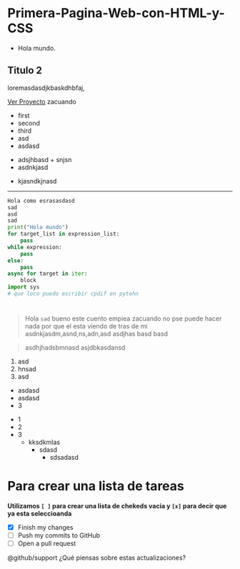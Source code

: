 # Primera-Pagina-Web-con-HTML-y-CSS
* Hola mundo.
## Titulo 2
loremasdasdjkbaskdhbfaj,

[Ver Proyecto](https://g0nov4.github.io/Primera-Pagina-Web-con-HTML-y-CSS/)
zacuando
- first
- second
- third
- asd
- asdasd
* adsjhbasd + snjsn
* asdnkjasd
+ kjasndkjnasd
***
```python
Hola como esrasasdasd
sad
asd
sad
print("Hola mundo")
for target_list in expression_list:
    pass
while expression:
    pass
else:
    pass
async for target in iter:
    block
import sys
# que loco puedo escribir cpdif en pytohn
```
#
> Hola   ```sad``` bueno
este cuento empiea zacuando no pse puede hacer nada por que el esta viendo de tras de mi
asdnkjasdm,asnd,ns,adn,asd
asdjhas
basd
basd
>

>asdhjhadsbmnasd
>asjdbkasdansd

1. asd
2. hnsad
3. asd

- asdasd
- asdasd
- 3
* 1
* 2
* 3
    + kksdkmlas
        + sdasd
            + sdsadasd
# Para crear una lista de tareas
**Utilizamos `[ ]` para crear una lista de chekeds vacia y `[x]` para decir que ya esta seleccioanda**

- [x] Finish my changes
- [ ] Push my commits to GitHub
- [ ] Open a pull request

@github/support ¿Qué piensas sobre estas actualizaciones?
